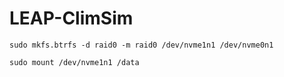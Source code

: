 # LEAP-ClimSim

    sudo mkfs.btrfs -d raid0 -m raid0 /dev/nvme1n1 /dev/nvme0n1

    sudo mount /dev/nvme1n1 /data

